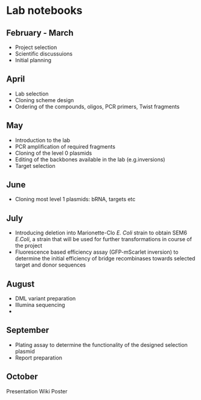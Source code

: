 # Lab notebooks

## February - March

+ Project selection
+ Scientific discussuions
+ Initial planning


## April 

+ Lab selection
+ Cloning scheme design
+ Ordering of the compounds, oligos, PCR primers, Twist fragments

## May

+ Introduction to the lab
+ PCR amplification of required fragments
+ Cloning of the level 0 plasmids
+ Editing of the backbones available in the lab (e.g.inversions)
+ Target selection

## June

+ Cloning most level 1 plasmids: bRNA, targets etc

## July

+ Introducing deletion into Marionette-Clo _E. Coli_ strain to obtain SEM6 _E.Coli_, a strain that will be used for further transformations in course of the project
+ Fluorescence based efficiency assay (GFP-mScarlet inversion) to determine the initial efficiency of bridge recombinases towards selected target and donor sequences 

## August

+ DML variant preparation
+ Illumina sequencing
+ 

## September

+ Plating assay to determine the functionality of the designed selection plasmid  
+ Report preparation

## October

Presentation
Wiki
Poster
